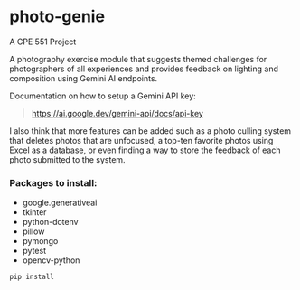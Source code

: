 # photo-genie
A CPE 551 Project

A photography exercise module that suggests themed challenges for photographers of all experiences and provides feedback on lighting and composition using Gemini AI endpoints. 

Documentation on how to setup a Gemini API key:
> https://ai.google.dev/gemini-api/docs/api-key

I also think that more features can be added such as a photo culling system that deletes photos that are unfocused, a top-ten favorite photos using Excel as a database, or even finding a way to store the feedback of each photo submitted to the system.


### Packages to install:
- google.generativeai
- tkinter
- python-dotenv
- pillow
- pymongo
- pytest
- opencv-python

```
pip install 
```